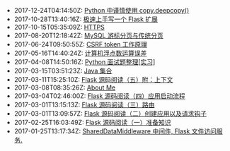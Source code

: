 - 2017-12-24T04:14:50Z: [Python 中谨慎使用 copy.deepcopy()](https://github.com/x1ah/Blog/issues/18)
- 2017-10-28T13:40:16Z: [极速上手写一个 Flask 扩展](https://github.com/x1ah/Blog/issues/17)
- 2017-10-15T05:35:09Z: [HTTPS](https://github.com/x1ah/Blog/issues/16)
- 2017-08-20T12:18:42Z: [MySQL 游标分页与传统分页](https://github.com/x1ah/Blog/issues/15)
- 2017-06-24T09:50:55Z: [CSRF token 工作原理](https://github.com/x1ah/Blog/issues/14)
- 2017-05-16T14:40:24Z: [计算机浮点数运算误差](https://github.com/x1ah/Blog/issues/11)
- 2017-04-08T14:50:16Z: [Python 面试题整理[实习]](https://github.com/x1ah/Blog/issues/9)
- 2017-03-15T03:51:23Z: [Java 集合](https://github.com/x1ah/Blog/issues/8)
- 2017-03-11T15:25:10Z: [Flask 源码阅读（五）附：上下文](https://github.com/x1ah/Blog/issues/7)
- 2017-03-08T08:35:26Z: [About Me](https://github.com/x1ah/Blog/issues/6)
- 2017-03-04T02:46:00Z: [Flask 源码阅读（四）应用启动流程](https://github.com/x1ah/Blog/issues/5)
- 2017-03-01T13:15:13Z: [Flask 源码阅读（三）路由](https://github.com/x1ah/Blog/issues/4)
- 2017-03-01T13:09:57Z: [Flask 源码阅读（二）创建应用以及请求钩子](https://github.com/x1ah/Blog/issues/3)
- 2017-02-25T16:03:49Z: [Flask 源码阅读（一）准备知识](https://github.com/x1ah/Blog/issues/2)
- 2017-01-25T13:17:34Z: [SharedDataMiddleware 中间件, Flask 文件访问服务.](https://github.com/x1ah/Blog/issues/1)
